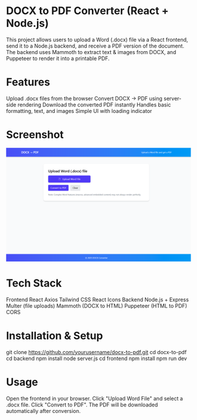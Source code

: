  # DOCX to PDF Converter (React + Node.js)

This project allows users to upload a Word (.docx) file via a React frontend, send it to a Node.js backend, and receive a PDF version of the document.
The backend uses Mammoth to extract text & images from DOCX, and Puppeteer to render it into a printable PDF.

 # Features
Upload .docx files from the browser
Convert DOCX → PDF using server-side rendering
Download the converted PDF instantly
Handles basic formatting, text, and images
Simple UI with loading indicator

# Screenshot  
![alt text](frontend/public/image.png)

# Tech Stack
Frontend
React
Axios
Tailwind CSS
React Icons
Backend
Node.js + Express
Multer (file uploads)
Mammoth (DOCX to HTML)
Puppeteer (HTML to PDF)
CORS

# Installation & Setup

git clone https://github.com/yourusername/docx-to-pdf.git
cd docx-to-pdf
cd backend
npm install
node server.js
cd frontend
npm install
npm run dev

# Usage
Open the frontend in your browser.
Click "Upload Word File" and select a .docx file.
Click "Convert to PDF".
The PDF will be downloaded automatically after conversion.

